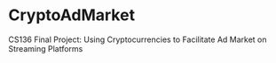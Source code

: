 # CryptoAdMarket
CS136 Final Project: Using Cryptocurrencies to Facilitate Ad Market on Streaming Platforms
